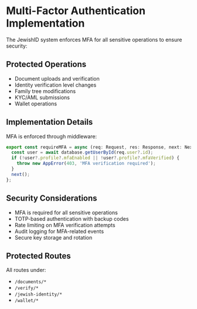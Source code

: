 # Multi-Factor Authentication Implementation

The JewishID system enforces MFA for all sensitive operations to ensure security:

## Protected Operations
- Document uploads and verification
- Identity verification level changes
- Family tree modifications
- KYC/AML submissions
- Wallet operations

## Implementation Details
MFA is enforced through middleware:

```typescript
export const requireMFA = async (req: Request, res: Response, next: NextFunction) => {
  const user = await database.getUserById(req.user?.id);
  if (!user?.profile?.mfaEnabled || !user?.profile?.mfaVerified) {
    throw new AppError(403, 'MFA verification required');
  }
  next();
};
```

## Security Considerations
- MFA is required for all sensitive operations
- TOTP-based authentication with backup codes
- Rate limiting on MFA verification attempts
- Audit logging for MFA-related events
- Secure key storage and rotation

## Protected Routes
All routes under:
- `/documents/*`
- `/verify/*`
- `/jewish-identity/*`
- `/wallet/*`
